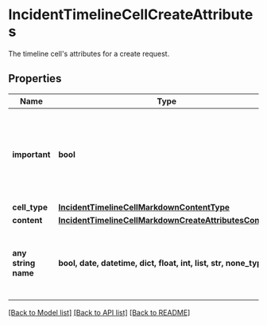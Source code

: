 # IncidentTimelineCellCreateAttributes

The timeline cell's attributes for a create request.

## Properties
Name | Type | Description | Notes
------------ | ------------- | ------------- | -------------
**important** | **bool** | A flag indicating whether the timeline cell is important and should be highlighted. | [optional]  if omitted the server will use the default value of False
**cell_type** | [**IncidentTimelineCellMarkdownContentType**](IncidentTimelineCellMarkdownContentType.md) |  | [optional] 
**content** | [**IncidentTimelineCellMarkdownCreateAttributesContent**](IncidentTimelineCellMarkdownCreateAttributesContent.md) |  | [optional] 
**any string name** | **bool, date, datetime, dict, float, int, list, str, none_type** | any string name can be used but the value must be the correct type | [optional]

[[Back to Model list]](README.md#documentation-for-models) [[Back to API list]](README.md#documentation-for-api-endpoints) [[Back to README]](README.md)


